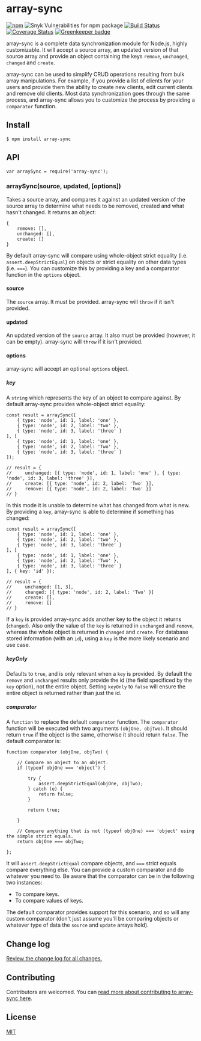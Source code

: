 # array-sync

[![npm](https://img.shields.io/npm/v/array-sync.svg)](https://www.npmjs.com/package/array-sync)
![Snyk Vulnerabilities for npm package](https://img.shields.io/snyk/vulnerabilities/npm/array-sync.svg)
[![Build Status](https://travis-ci.org/smebberson/array-sync.svg?branch=master)](https://travis-ci.org/smebberson/array-sync)
[![Coverage Status](https://codecov.io/github/smebberson/array-sync/coverage.svg?branch=master)](https://codecov.io/github/smebberson/array-sync?branch=master) [![Greenkeeper badge](https://badges.greenkeeper.io/smebberson/array-sync.svg)](https://greenkeeper.io/)

array-sync is a complete data synchronization module for Node.js, highly customizable. It will accept a source array, an updated version of that source array and provide an object containing the keys `remove`, `unchanged`, `changed` and `create`.

array-sync can be used to simplify CRUD operations resulting from bulk array manipulations. For example, if you provide a list of clients for your users and provide them the ability to create new clients, edit current clients and remove old clients. Most data synchronization goes through the same process, and array-sync allows you to customize the process by providing a `comparator` function.

## Install

```
$ npm install array-sync
```

## API

```
var arraySync = require('array-sync');

```

### arraySync(source, updated, [options])

Takes a source array, and compares it against an updated version of the source array to determine what needs to be removed, created and what hasn't changed. It returns an object:

```
{
    remove: [],
    unchanged: [],
    create: []
}
```

By default array-sync will compare using whole-object strict equality (i.e. `assert.deepStrictEqual`) on objects or strict equality on other data types (i.e. `===`). You can customize this by providing a key and a comparator function in the `options` object.

#### source

The `source` array. It must be provided. array-sync will `throw` if it isn't provided.

#### updated

An updated version of the `source` array. It also must be provided (however, it can be empty). array-sync will `throw` if it isn't provided.

#### options

array-sync will accept an optional `options` object.

##### key

A `string` which represents the key of an object to compare against. By default array-sync provides whole-object strict equality:

```
const result = arraySync([
    { type: 'node', id: 1, label: 'one' },
    { type: 'node', id: 2, label: 'two' },
    { type: 'node', id: 3, label: 'three' }
], [
    { type: 'node', id: 1, label: 'one' },
    { type: 'node', id: 2, label: 'Two' },
    { type: 'node', id: 3, label: 'three' }
]);

// result = {
//     unchanged: [{ type: 'node', id: 1, label: 'one' }, { type: 'node', id: 3, label: 'three' }],
//     create: [{ type: 'node', id: 2, label: 'Two' }],
//     remove: [{ type: 'node', id: 2, label: 'two' }]
// }
```

In this mode it is unable to determine what has changed from what is new. By providing a `key`, array-sync is able to determine if something has changed:

```
const result = arraySync([
    { type: 'node', id: 1, label: 'one' },
    { type: 'node', id: 2, label: 'two' },
    { type: 'node', id: 3, label: 'three' }
], [
    { type: 'node', id: 1, label: 'one' },
    { type: 'node', id: 2, label: 'Two' },
    { type: 'node', id: 3, label: 'three' }
], { key: 'id' });

// result = {
//     unchanged: [1, 3],
//     changed: [{ type: 'node', id: 2, label: 'Two' }]
//     create: [],
//     remove: []
// }
```

If a `key` is provided array-sync adds another key to the object it returns (`changed`). Also only the value of the `key` is returned in `unchanged` and `remove`, whereas the whole object is returned in `changed` and `create`. For database stored information (with an `id`), using a `key` is the more likely scenario and use case.

##### keyOnly

Defaults to `true`, and is only relevant when a `key` is provided. By default the `remove` and `unchanged` results only provide the id (the field specificed by the `key` option), not the entire object. Setting `keyOnly` to `false` will ensure the entire object is returned rather than just the id.

##### comparator

A `function` to replace the default `comparator` function. The `comparator` function will be executed with two arguments `(objOne, objTwo)`. It should return `true` if the object is the same, otherwise it should return `false`. The default comparator is:

```
function comparator (objOne, objTwo) {

    // Compare an object to an object.
    if (typeof objOne === 'object') {

        try {
            assert.deepStrictEqual(objOne, objTwo);
        } catch (e) {
            return false;
        }

        return true;

    }

    // Compare anything that is not (typeof objOne) === 'object' using the simple strict equals.
    return objOne === objTwo;

};
```

It will `assert.deepStrictEqual` compare objects, and `===` strict equals compare everything else. You can provide a custom comparator and do whatever you need to. Be aware that the comparator can be in the following two instances:

- To compare keys.
- To compare values of keys.

The default comparator provides support for this scenario, and so will any custom comparator (don't just assume you'll be comparing objects or whatever type of data the `source` and `update` arrays hold).

## Change log

[Review the change log for all changes.](CHANGELOG.md)

## Contributing

Contributors are welcomed. You can [read more about contributing to array-sync here](CONTRIBUTING.md).

## License

[MIT](LICENSE.md)
